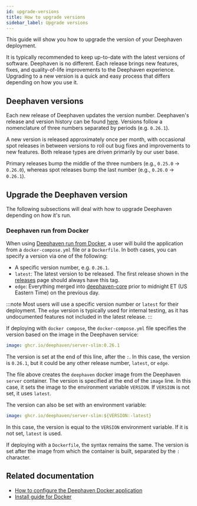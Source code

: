 ```yaml
---
id: upgrade-versions
title: How to upgrade versions
sidebar_label: Upgrade versions
---
```


This guide will show you how to upgrade the version of your Deephaven deployment.

It is typically recommended to keep up-to-date with the latest versions of software. Deephaven is no different. Each release brings new features, fixes, and quality-of-life improvements to the Deephaven experience. Upgrading to a new version is a quick and easy process that differs depending on how you use it.

## Deephaven versions

Each new release of Deephaven updates the version number. Deephaven's release and version history can be found [here](https://github.com/deephaven/deephaven-core/releases). Versions follow a nomenclature of three numbers separated by periods (e.g. `0.26.1`).

A new version is released approximately once per month, with occasional spot releases in between versions to roll out bug fixes and improvements to new features. Both release types are driven primarily by our user base.

Primary releases bump the middle of the three numbers (e.g., `0.25.0` -> `0.26.0`), whereas spot releases bump the last number (e.g., `0.26.0` -> `0.26.1`).

## Upgrade the Deephaven version

The following subsections will deal with how to upgrade Deephaven depending on how it's run.

### Deephaven run from Docker

When using [Deephaven run from Docker](../../tutorials/docker-install.md), a user will build the application from a `docker-compose.yml` file or a `Dockerfile`. In both cases, you can specify a version via one of the following:

- A specific version number, e.g. `0.26.1`.
- `latest`: The latest version to be released. The first release shown in the [releases](https://github.com/deephaven/deephaven-core/releases) page should always have this tag.
- `edge`: Everything merged into [deephaven-core](https://github.com/deephaven/deephaven-core) prior to midnight ET (US Eastern Time) on the previous day.

:::note
Most users will use a specific version number or `latest` for their deployment. The `edge` version is typically used for internal testing, as it has undocumented features not included in the latest release.
:::

If deploying with `docker compose`, the `docker-compose.yml` file specifies the version based on the image in the Deephaven service:

```yaml
image: ghcr.io/deephaven/server-slim:0.26.1
```

The version is set at the end of this line, after the `:`. In this case, the version is `0.26.1`, but it could be any other release number, `latest`, or `edge`.

The file above creates the `deephaven` docker image from the Deephaven `server` container. The version is specified at the end of the `image` line. In this case, it sets the image to the environment variable `VERSION`. If `VERSION` is not set, it uses `latest`.

The version can also be set with an environment variable:

```yaml
image: ghcr.io/deephaven/server-slim:${VERSION:-latest}
```

In this case, the version is equal to the `VERSION` environment variable. If it is not set, `latest` is used.

If deploying with a `Dockerfile`, the syntax remains the same. The version is set after the image from which the container is built, separated by the `:` character.

## Related documentation

- [How to configure the Deephaven Docker application](./docker-application.md)
- [Install guide for Docker](../../tutorials/docker-install.md)
